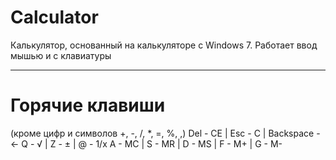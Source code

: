 # Calculator
Калькулятор, основанный на калькуляторе с Windows 7.
Работает ввод мышью и с клавиатуры
____
# Горячие клавиши
(кроме цифр и символов +, -, /, *, =, %, ,)
Del - CE | Esc - C | Backspace -  ←
Q - √ | Z - ± | @ - 1/x
A - MC | S - MR | D - MS | F - M+ | G - M-
